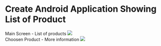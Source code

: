 # Create Android Application Showing List of Product

Main Screen - List of products
![](https://user-images.githubusercontent.com/19433720/205522778-e833e1e1-dad4-4943-807a-96e766c00200.png) <br>
Choosen Product - More information
![](https://user-images.githubusercontent.com/19433720/205522799-0a1ad41d-3d28-4f7d-8bde-976a1fc14eb2.png)
